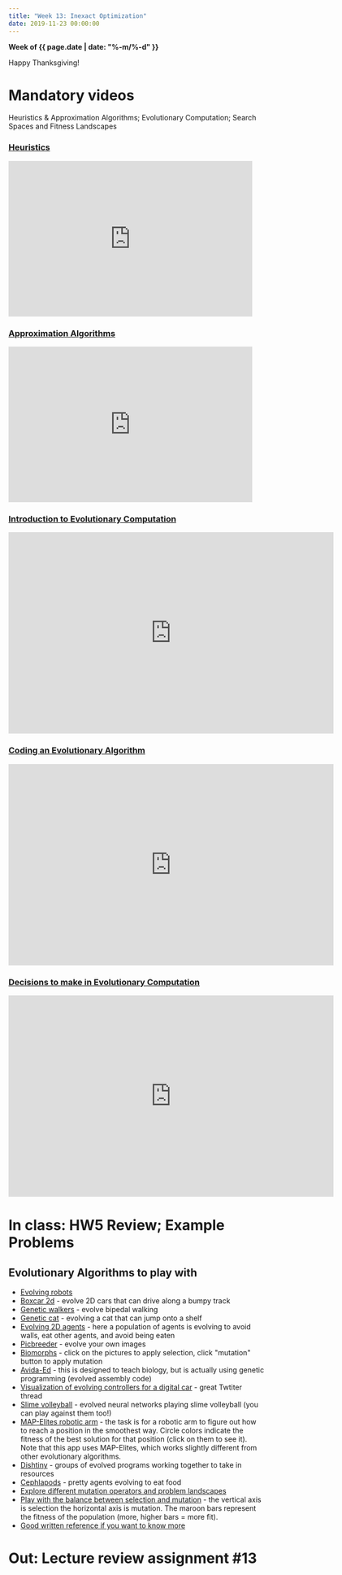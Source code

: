 ```yaml
---
title: "Week 13: Inexact Optimization"
date: 2019-11-23 00:00:00
---
```


**Week of {{ page.date | date: "%-m/%-d" }}**

Happy Thanksgiving!

# Mandatory videos
 Heuristics & Approximation Algorithms; Evolutionary Computation; Search Spaces and Fitness Landscapes

### [Heuristics](https://mediaspace.msu.edu/media/Lecture+13.1+-+Heuristics/1_l85435of)
<iframe id="kaltura_player" src="https://cdnapisec.kaltura.com/p/811482/sp/81148200/embedIframeJs/uiconf_id/27551951/partner_id/811482?iframeembed=true&playerId=kaltura_player&entry_id=1_l85435of&flashvars[streamerType]=auto&amp;flashvars[localizationCode]=en&amp;flashvars[leadWithHTML5]=true&amp;flashvars[sideBarContainer.plugin]=true&amp;flashvars[sideBarContainer.position]=left&amp;flashvars[sideBarContainer.clickToClose]=true&amp;flashvars[chapters.plugin]=true&amp;flashvars[chapters.layout]=vertical&amp;flashvars[chapters.thumbnailRotator]=false&amp;flashvars[streamSelector.plugin]=true&amp;flashvars[EmbedPlayer.SpinnerTarget]=videoHolder&amp;flashvars[dualScreen.plugin]=true&amp;flashvars[hotspots.plugin]=1&amp;flashvars[Kaltura.addCrossoriginToIframe]=true&amp;&wid=1_s947crn1" width="480" height="306" allowfullscreen webkitallowfullscreen mozAllowFullScreen allow="autoplay *; fullscreen *; encrypted-media *" sandbox="allow-forms allow-same-origin allow-scripts allow-top-navigation allow-pointer-lock allow-popups allow-modals allow-orientation-lock allow-popups-to-escape-sandbox allow-presentation allow-top-navigation-by-user-activation" frameborder="0" title="Kaltura Player"></iframe>

### [Approximation Algorithms](https://mediaspace.msu.edu/media/Lecture+13.2+-+Approximation+Algorithms/1_owfbegsc)
<iframe id="kaltura_player" src="https://cdnapisec.kaltura.com/p/811482/sp/81148200/embedIframeJs/uiconf_id/27551951/partner_id/811482?iframeembed=true&playerId=kaltura_player&entry_id=1_owfbegsc&flashvars[streamerType]=auto&amp;flashvars[localizationCode]=en&amp;flashvars[leadWithHTML5]=true&amp;flashvars[sideBarContainer.plugin]=true&amp;flashvars[sideBarContainer.position]=left&amp;flashvars[sideBarContainer.clickToClose]=true&amp;flashvars[chapters.plugin]=true&amp;flashvars[chapters.layout]=vertical&amp;flashvars[chapters.thumbnailRotator]=false&amp;flashvars[streamSelector.plugin]=true&amp;flashvars[EmbedPlayer.SpinnerTarget]=videoHolder&amp;flashvars[dualScreen.plugin]=true&amp;flashvars[hotspots.plugin]=1&amp;flashvars[Kaltura.addCrossoriginToIframe]=true&amp;&wid=1_36mo1hu9" width="480" height="306" allowfullscreen webkitallowfullscreen mozAllowFullScreen allow="autoplay *; fullscreen *; encrypted-media *" sandbox="allow-forms allow-same-origin allow-scripts allow-top-navigation allow-pointer-lock allow-popups allow-modals allow-orientation-lock allow-popups-to-escape-sandbox allow-presentation allow-top-navigation-by-user-activation" frameborder="0" title="Kaltura Player"></iframe>


### [Introduction to Evolutionary Computation](https://mediaspace.msu.edu/media/Introduction+to+Evolutionary+Computation/1_20ne1b86)
<iframe id="kaltura_player" src="https://cdnapisec.kaltura.com/p/811482/sp/81148200/embedIframeJs/uiconf_id/27551951/partner_id/811482?iframeembed=true&playerId=kaltura_player&entry_id=1_20ne1b86&flashvars[streamerType]=auto&amp;flashvars[localizationCode]=en&amp;flashvars[leadWithHTML5]=true&amp;flashvars[sideBarContainer.plugin]=true&amp;flashvars[sideBarContainer.position]=left&amp;flashvars[sideBarContainer.clickToClose]=true&amp;flashvars[chapters.plugin]=true&amp;flashvars[chapters.layout]=vertical&amp;flashvars[chapters.thumbnailRotator]=false&amp;flashvars[streamSelector.plugin]=true&amp;flashvars[EmbedPlayer.SpinnerTarget]=videoHolder&amp;flashvars[dualScreen.plugin]=true&amp;flashvars[hotspots.plugin]=1&amp;flashvars[Kaltura.addCrossoriginToIframe]=true&amp;&wid=1_zo63uf6n" width="640" height="396" allowfullscreen webkitallowfullscreen mozAllowFullScreen allow="autoplay *; fullscreen *; encrypted-media *" sandbox="allow-forms allow-same-origin allow-scripts allow-top-navigation allow-pointer-lock allow-popups allow-modals allow-orientation-lock allow-popups-to-escape-sandbox allow-presentation allow-top-navigation-by-user-activation" frameborder="0" title="Kaltura Player"></iframe>

### [Coding an Evolutionary Algorithm](https://mediaspace.msu.edu/media/Evolutionary+Computation+Example/1_ffetul4b)
<iframe id="kaltura_player" src="https://cdnapisec.kaltura.com/p/811482/sp/81148200/embedIframeJs/uiconf_id/27551951/partner_id/811482?iframeembed=true&playerId=kaltura_player&entry_id=1_ffetul4b&flashvars[streamerType]=auto&amp;flashvars[localizationCode]=en&amp;flashvars[leadWithHTML5]=true&amp;flashvars[sideBarContainer.plugin]=true&amp;flashvars[sideBarContainer.position]=left&amp;flashvars[sideBarContainer.clickToClose]=true&amp;flashvars[chapters.plugin]=true&amp;flashvars[chapters.layout]=vertical&amp;flashvars[chapters.thumbnailRotator]=false&amp;flashvars[streamSelector.plugin]=true&amp;flashvars[EmbedPlayer.SpinnerTarget]=videoHolder&amp;flashvars[dualScreen.plugin]=true&amp;flashvars[hotspots.plugin]=1&amp;flashvars[Kaltura.addCrossoriginToIframe]=true&amp;&wid=1_bwpnhs45" width="640" height="396" allowfullscreen webkitallowfullscreen mozAllowFullScreen allow="autoplay *; fullscreen *; encrypted-media *" sandbox="allow-forms allow-same-origin allow-scripts allow-top-navigation allow-pointer-lock allow-popups allow-modals allow-orientation-lock allow-popups-to-escape-sandbox allow-presentation allow-top-navigation-by-user-activation" frameborder="0" title="Kaltura Player"></iframe>

### [Decisions to make in Evolutionary Computation](9https://mediaspace.msu.edu/media/Decisions+to+make+in+Evolutionary+Computation/1_agnuuusq)
<iframe id="kaltura_player" src="https://cdnapisec.kaltura.com/p/811482/sp/81148200/embedIframeJs/uiconf_id/27551951/partner_id/811482?iframeembed=true&playerId=kaltura_player&entry_id=1_agnuuusq&flashvars[streamerType]=auto&amp;flashvars[localizationCode]=en&amp;flashvars[leadWithHTML5]=true&amp;flashvars[sideBarContainer.plugin]=true&amp;flashvars[sideBarContainer.position]=left&amp;flashvars[sideBarContainer.clickToClose]=true&amp;flashvars[chapters.plugin]=true&amp;flashvars[chapters.layout]=vertical&amp;flashvars[chapters.thumbnailRotator]=false&amp;flashvars[streamSelector.plugin]=true&amp;flashvars[EmbedPlayer.SpinnerTarget]=videoHolder&amp;flashvars[dualScreen.plugin]=true&amp;flashvars[hotspots.plugin]=1&amp;flashvars[Kaltura.addCrossoriginToIframe]=true&amp;&wid=1_rd6x6qdk" width="640" height="396" allowfullscreen webkitallowfullscreen mozAllowFullScreen allow="autoplay *; fullscreen *; encrypted-media *" sandbox="allow-forms allow-same-origin allow-scripts allow-top-navigation allow-pointer-lock allow-popups allow-modals allow-orientation-lock allow-popups-to-escape-sandbox allow-presentation allow-top-navigation-by-user-activation" frameborder="0" title="Kaltura Player"></iframe>

# In class: HW5 Review; Example Problems

## Evolutionary Algorithms to play with

- [Evolving robots](https://evolve-a-robot.github.io)
- [Boxcar 2d](https://rednuht.org/genetic_cars_2/) - evolve 2D cars that can drive along a bumpy track
- [Genetic walkers](https://rednuht.org/genetic_walkers/) - evolve bipedal walking
- [Genetic cat](https://rednuht.org/geneticat/) - evolving a cat that can jump onto a shelf
- [Evolving 2D agents](https://jonahrosenblum.com/simulation/) - here a population of agents is evolving to avoid walls, eat other agents, and avoid being eaten
- [Picbreeder](http://picbreeder.org/) - evolve your own images
- [Biomorphs](https://users.monash.edu.au/~aland/BiologicalBits/src/html/index.html) - click on the pictures to apply selection, click "mutation" button to apply mutation
- [Avida-Ed](https://avida-ed.msu.edu/app/AvidaED.html) - this is designed to teach biology, but is actually using genetic programming (evolved assembly code)
- [Visualization of evolving controllers for a digital car](https://twitter.com/hardmaru/status/1090509360239828994?s=20) - great Twtiter thread
- [Slime volleyball](https://otoro.net/slimevolley/) - evolved neural networks playing slime volleyball (you can play against them too!)
- [MAP-Elites robotic arm](http://www.cse.msu.edu/~ofria/MAP-Elites/index.html) - the task is for a robotic arm to figure out how to reach a position in the smoothest way. Circle colors indicate the fitness of the best solution for that position (click on them to see it). Note that this app uses MAP-Elites, which works slightly different from other evolutionary algorithms.
- [Dishtiny](https://mmore500.com/dishtiny/master/) - groups of evolved programs working together to take in resources
- [Cephlapods](https://jobtalle.com/Cephalopods/) - pretty agents evolving to eat food
- [Explore different mutation operators and problem landscapes](https://www.cs.bham.ac.uk/~lehrepk/selfadapt/)
- [Play with the balance between selection and mutation](https://www.cs.bham.ac.uk/~lehrepk/ea/) - the vertical axis is selection the horizontal axis is mutation. The maroon bars represent the fitness of the population (more, higher bars = more fit).
- [Good written reference if you want to know more](https://natureofcode.com/book/chapter-9-the-evolution-of-code/)

# Out: Lecture review assignment #13
